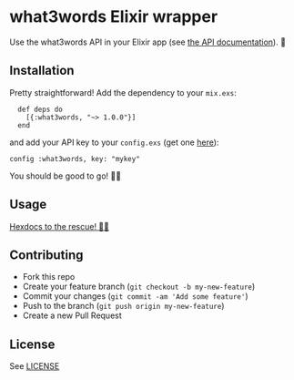 # what3words Elixir wrapper

Use the what3words API in your Elixir app (see [the API documentation](http://developer.what3words.com/api)). 🚀


## Installation

Pretty straightforward! Add the dependency to your `mix.exs`:
```
  def deps do
    [{:what3words, "~> 1.0.0"}]
  end
```

and add your API key to your `config.exs` (get one [here](https://map.what3words.com/register?dev=true)):
```
config :what3words, key: "mykey"
```

You should be good to go! 👏🏻

## Usage

[Hexdocs to the rescue! 👋🏻](https://hexdocs.pm/what3words)

## Contributing

* Fork this repo
* Create your feature branch (`git checkout -b my-new-feature`)
* Commit your changes (`git commit -am 'Add some feature'`)
* Push to the branch (`git push origin my-new-feature`)
* Create a new Pull Request

## License

See [LICENSE](/LICENSE)
